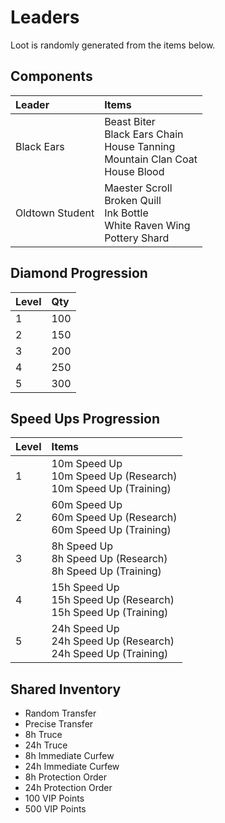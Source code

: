 <!-- TITLE: Expeditions -->

# Leaders
Loot is randomly generated from the items below.

## Components

Leader | Items
:--- | :---
Black Ears | Beast Biter<br>Black Ears Chain<br>House Tanning<br>Mountain Clan Coat<br>House Blood
Oldtown Student | Maester Scroll<br>Broken Quill<br>Ink Bottle<br>White Raven Wing<br>Pottery Shard

## Diamond Progression

Level | Qty
:--- | :---
1 | 100
2 | 150
3 | 200
4 | 250
5 | 300

## Speed Ups Progression

Level | Items
:--- | :---
1 | 10m Speed Up<br>10m Speed Up (Research)<br>10m Speed Up (Training)
2 | 60m Speed Up<br>60m Speed Up (Research)<br>60m Speed Up (Training)
3 | 8h Speed Up<br>8h Speed Up (Research)<br>8h Speed Up (Training)
4 | 15h Speed Up<br>15h Speed Up (Research)<br>15h Speed Up (Training)
5 | 24h Speed Up<br>24h Speed Up (Research)<br>24h Speed Up (Training)

## Shared Inventory

* Random Transfer
* Precise Transfer
* 8h Truce
* 24h Truce
* 8h Immediate Curfew
* 24h Immediate Curfew
* 8h Protection Order
* 24h Protection Order
* 100 VIP Points
* 500 VIP Points

